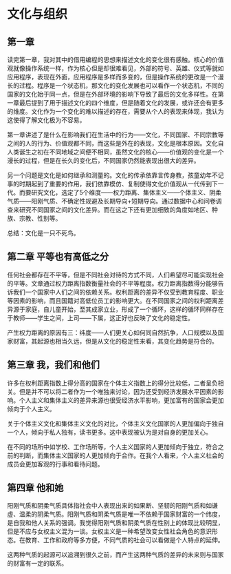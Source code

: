 # 文化与组织

## 第一章

读完第一章，我对其中的借用编程的思想来描述文化的变化很有感触。核心的价值观就像操作系统一样，作为核心但是却很难看见，外部的符号、英雄、仪式等就如应用程序，表现在外面，应用程序是多样而多变的，但是操作系统的更改是一个漫长的过程。程序是一个状态机，那文化的变化发展也可以看作一个状态机，不同的国家的文化始于同一点，但是在外部环境的影响下导致了最后的文化多样性。在第一章最后提到了用于描述文化的四个维度，但是随着文化的发展，或许还会有更多的维度。文化作为一个变化的难以描述的存在，需要从个人的表现来体现，我认为这使得了解文化极为不容易。

第一章讲述了是什么在影响我们在生活中的行为——文化，不同国家、不同宗教等之间的人的行为、价值观都不同，而这些是外在的表现，文化是根本原因。文化自人类诞生之初在不同地域之间便不相同，虽然文化的核心——价值观的变化是一个漫长的过程，但是在长久的变化后，不同国家仍然能表现出很大的差异。

另一个问题是文化是如何继承和测量的。文化的传承依靠言传身教，孩童幼年不记事的时期起到了重要的作用，我们依靠模仿、复制使得文化价值观从一代传到下一代。而要研究文化，选定了5个维度——权力距离、集体主义——个体主义、阴柔气质——阳刚气质、不确定性规避及长期导向+短期导向。通过数据中心和问卷调查来研究不同国家之间的文化差异。而在这之下还有更加细致的角度如地区、种族、宗教、性别等。

总结：文化是一只不死鸟。

## 第二章 平等也有高低之分

任何社会都存在不平等，但是不同社会对待的方式不同，人们希望尽可能实现社会的平等。文章通过权力距离指数衡量社会的不平等程度。权力距离指数得分能够告诉我们一个国家中人们之间的依赖关系。权利距离的差异不仅受到教育程度、职业等因素的影响，而且国籍对高低位员工的影响更大。在不同国家之间的权利距离差异源于家庭，自儿童开始，至其成家立业，形成了一个循环，这样的循环同样存在于教师——学生之间，上司——下属，这正好也反映了文化的稳定性。

产生权力距离的原因有三：纬度——人们更关心如何同自然抗争，人口规模以及国家财富，其起源也相当久远，但是从文化的稳定性来看，其变化趋势是符合的。

## 第三章 我，我们和他们

许多在权利距离指数上得分高的国家在个体主义指数上的得分比较低，二者呈负相关。但是并不可以将二者作为一个唯独来讨论，因为还受到经济发展水平因素的影响。个人主义和集体主义的差异来源也很受经济水平影响，更加富有的国家会更加倾向于个人主义。

关于个体主义文化和集体主义文化的对比，个体主义文化国家的人更加偏向于独自一个人，倾向于私人独有，读书更多。这中表现被认为是对自身的更加关心。

在不同的场所中如学校、工作场所等，个人主义国家的人更加倾向于独立，符合之前的判断，而集体主义国家的人更加倾向于合作。在我个人看来，个人主义社会的成员会更加客观的行事和看待问题。

## 第四章 他和她

阳刚气质和阴柔气质具体指社会中人表现出来的如果断、坚韧的阳刚气质和如谦虚、温柔的阴柔气质。阳刚气质和阴柔气质是唯一不依赖于国家财富的一个纬度，是自我和他人关系的强调。我觉得阳刚气质和阴柔气质在性别上的体现比较明显，但是不应与女权主义混为一谈。女权主义是一种希望改变女性社会角色的意识形态。在教育、工作和政府等多方便，不同气质的社会可以看做是个人特点的延伸。

这两种气质的起源可以追溯到很久之前，而产生这两种气质的差异的未来则与国家的财富有一定的联系。
